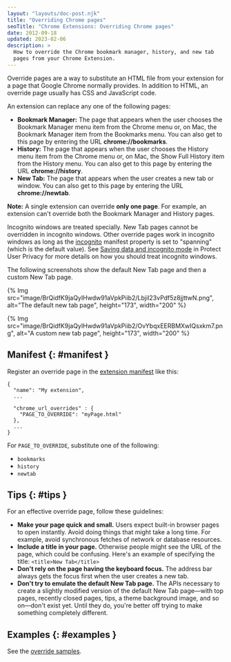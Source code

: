 ```yaml
---
layout: "layouts/doc-post.njk"
title: "Overriding Chrome pages"
seoTitle: "Chrome Extensions: Overriding Chrome pages"
date: 2012-09-18
updated: 2023-02-06
description: >
  How to override the Chrome bookmark manager, history, and new tab
  pages from your Chrome Extension.
---
```



Override pages are a way to substitute an HTML file from your extension for a page that Google
Chrome normally provides. In addition to HTML, an override page usually has CSS and JavaScript code.

An extension can replace any one of the following pages:

- **Bookmark Manager:** The page that appears when the user chooses the Bookmark Manager menu item
  from the Chrome menu or, on Mac, the Bookmark Manager item from the Bookmarks menu. You can also
  get to this page by entering the URL **chrome://bookmarks**.
- **History:** The page that appears when the user chooses the History menu item from the Chrome
  menu or, on Mac, the Show Full History item from the History menu. You can also get to this page
  by entering the URL **chrome://history**.
- **New Tab:** The page that appears when the user creates a new tab or window. You can also get to
  this page by entering the URL **chrome://newtab**.

<div class="aside aside--note"><b>Note:</b> A single extension can override <b>only one page</b>. For example, an extension can't override both the Bookmark Manager and History pages.</div>

Incognito windows are treated specially. New Tab pages cannot be overridden in incognito windows.
Other override pages work in incognito windows as long as the [incognito][1] manifest property is
set to "spanning" (which is the default value). See [Saving data and incognito mode][2] in Protect User Privacy for more details on how you should treat incognito windows.

The following screenshots show the default New Tab page and then a custom New Tab page.

{% Img src="image/BrQidfK9jaQyIHwdw91aVpkPiib2/LbjiI23vPdf5z8jjttwN.png",
       alt="The default new tab page", height="173", width="200" %}

{% Img src="image/BrQidfK9jaQyIHwdw91aVpkPiib2/OvYbqxEERBMXwIQsxkm7.png",
       alt="A custom new tab page", height="173", width="200" %}

## Manifest {: #manifest }

Register an override page in the [extension manifest][3] like this:

```json/4-6
{
  "name": "My extension",
  ...

  "chrome_url_overrides" : {
    "PAGE_TO_OVERRIDE": "myPage.html"
  },
  ...
}
```

For `PAGE_TO_OVERRIDE`, substitute one of the following:

- `bookmarks`
- `history`
- `newtab`

## Tips {: #tips }

For an effective override page, follow these guidelines:

- **Make your page quick and small.**
  Users expect built-in browser pages to open instantly. Avoid doing things that might take a long
  time. For example, avoid synchronous fetches of network or database resources.
- **Include a title in your page.**
  Otherwise people might see the URL of the page, which could be confusing. Here's an example of
  specifying the title: `<title>New Tab</title>`
- **Don't rely on the page having the keyboard focus.**
  The address bar always gets the focus first when the user creates a new tab.
- **Don't try to emulate the default New Tab page.**
  The APIs necessary to create a slightly modified version of the default New Tab page—with top
  pages, recently closed pages, tips, a theme background image, and so on—don't exist yet. Until
  they do, you're better off trying to make something completely different.

## Examples {: #examples }

See the [override samples][4].

[1]: /docs/extensions/mv3/manifest/incognito
[2]: /docs/extensions/mv3/user_privacy#data-incognito
[3]: /docs/extensions/mv3/manifest/
[4]: /docs/extensions/mv3/samples#search:chrome_url_overrides
